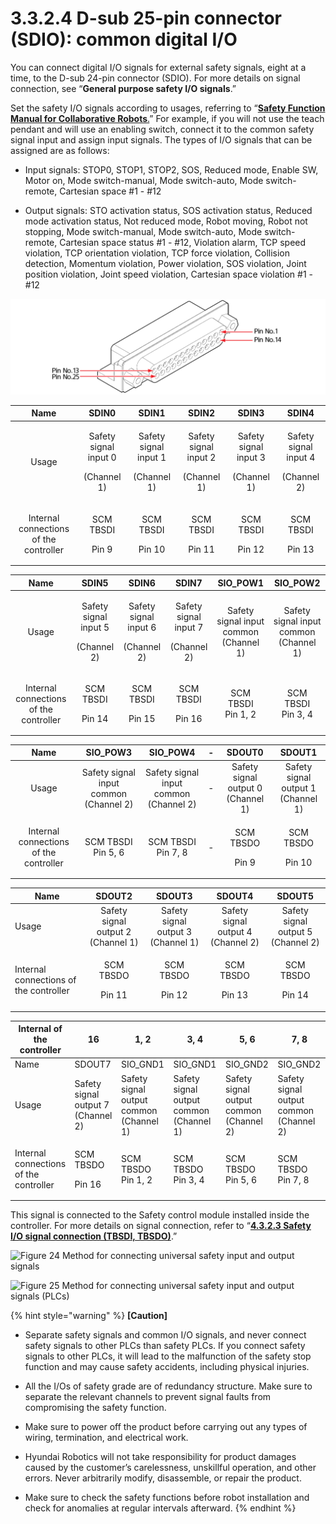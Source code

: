 # 3.3.2.4 D-sub 25-pin connector (SDIO): common digital I/O

You can connect digital I/O signals for external safety signals, eight at a time, to the D-sub 24-pin connector (SDIO). For more details on signal connection, see “**General purpose safety I/O signals**.”

Set the safety I/O signals according to usages, referring to “[**Safety Function Manual for Collaborative Robots**.](https://hyundai-robotics.gitbook.io/cobot-safety-function/v/sf-english/)” For example, if you will not use the teach pendant and will use an enabling switch, connect it to the common safety signal input and assign input signals. The types of I/O signals that can be assigned are as follows:

*   Input signals: STOP0, STOP1, STOP2, SOS, Reduced mode, Enable SW, Motor on, Mode switch-manual, Mode switch-auto, Mode switch-remote, Cartesian space #1 - #12


* Output signals: STO activation status, SOS activation status, Reduced mode activation status, Not reduced mode, Robot moving, Robot not stopping, Mode switch-manual, Mode switch-auto, Mode switch-remote, Cartesian space status #1 - #12, Violation alarm, TCP speed violation, TCP orientation violation, TCP force violation, Collision detection, Momentum violation, Power violation, SOS violation, Joint position violation, Joint speed violation, Cartesian space violation #1 - #12

![](../../../.gitbook/assets/d-sub25.png)

|                  Name                  |                      SDIN0                     |                      SDIN1                     |                      SDIN2                     |                      SDIN3                     |                      SDIN4                     |
| :------------------------------------: | :--------------------------------------------: | :--------------------------------------------: | :--------------------------------------------: | :--------------------------------------------: | :--------------------------------------------: |
|                  Usage                 | <p>Safety signal input 0</p><p>(Channel 1)</p> | <p>Safety signal input 1</p><p>(Channel 1)</p> | <p>Safety signal input 2</p><p>(Channel 1)</p> | <p>Safety signal input 3</p><p>(Channel 1)</p> | <p>Safety signal input 4</p><p>(Channel 2)</p> |
| Internal connections of the controller |          <p>SCM TBSDI</p><p>Pin 9</p>          |          <p>SCM TBSDI</p><p>Pin 10</p>         |          <p>SCM TBSDI</p><p>Pin 11</p>         |          <p>SCM TBSDI</p><p>Pin 12</p>         |          <p>SCM TBSDI</p><p>Pin 13</p>         |

|                  Name                  |                      SDIN5                     |                      SDIN6                     |                      SDIN7                     |                SIO_POW1                |                SIO_POW2                |
| :------------------------------------: | :--------------------------------------------: | :--------------------------------------------: | :--------------------------------------------: | :------------------------------------: | :------------------------------------: |
|                  Usage                 | <p>Safety signal input 5</p><p>(Channel 2)</p> | <p>Safety signal input 6</p><p>(Channel 2)</p> | <p>Safety signal input 7</p><p>(Channel 2)</p> | Safety signal input common (Channel 1) | Safety signal input common (Channel 1) |
| Internal connections of the controller |          <p>SCM TBSDI</p><p>Pin 14</p>         |          <p>SCM TBSDI</p><p>Pin 15</p>         |          <p>SCM TBSDI</p><p>Pin 16</p>         |      <p>SCM TBSDI<br>Pin 1, 2</p>      |      <p>SCM TBSDI<br>Pin 3, 4</p>      |

|                  Name                  |                SIO_POW3                |                SIO_POW4                |  -  |               SDOUT0               |               SDOUT1               |
| :------------------------------------: | :------------------------------------: | :------------------------------------: | :-: | :--------------------------------: | :--------------------------------: |
|                  Usage                 | Safety signal input common (Channel 2) | Safety signal input common (Channel 2) |  -  | Safety signal output 0 (Channel 1) | Safety signal output 1 (Channel 1) |
| Internal connections of the controller |      <p>SCM TBSDI<br>Pin 5, 6</p>      |      <p>SCM TBSDI<br>Pin 7, 8</p>      |  -  |    <p>SCM TBSDO</p><p>Pin 9</p>    |    <p>SCM TBSDO</p><p>Pin 10</p>   |

| Name                                   |               SDOUT2               |               SDOUT3               |               SDOUT4               |               SDOUT5               |
| -------------------------------------- | :--------------------------------: | :--------------------------------: | :--------------------------------: | :--------------------------------: |
| Usage                                  | Safety signal output 2 (Channel 1) | Safety signal output 3 (Channel 1) | Safety signal output 4 (Channel 2) | Safety signal output 5 (Channel 2) |
| Internal connections of the controller |    <p>SCM TBSDO</p><p>Pin 11</p>   |    <p>SCM TBSDO</p><p>Pin 12</p>   |    <p>SCM TBSDO</p><p>Pin 13</p>   |    <p>SCM TBSDO</p><p>Pin 14</p>   |

| Internal of the controller             | 16                                 | 1, 2                                    | 3, 4                                    | 5, 6                                    | 7, 8                                    |
| -------------------------------------- | ---------------------------------- | --------------------------------------- | --------------------------------------- | --------------------------------------- | --------------------------------------- |
| Name                                   | SDOUT7                             | SIO_GND1                                | SIO_GND1                                | SIO_GND2                                | SIO_GND2                                |
| Usage                                  | Safety signal output 7 (Channel 2) | Safety signal output common (Channel 1) | Safety signal output common (Channel 1) | Safety signal output common (Channel 2) | Safety signal output common (Channel 2) |
| Internal connections of the controller | <p>SCM TBSDO</p><p>Pin 16</p>      | <p>SCM TBSDO<br>Pin 1, 2</p>            | <p>SCM TBSDO<br>Pin 3, 4</p>            | <p>SCM TBSDO<br>Pin 5, 6</p>            | <p>SCM TBSDO<br>Pin 7, 8</p>            |

This signal is connected to the Safety control module installed inside the controller. For more details on signal connection, refer to “[**4.3.2.3 Safety I/O signal connection (TBSDI, TBSDO)**](../../../4-maintenance/4-3-controller-check-maintenance/2-safety-control-module/3-tbsdi-tbsdo.md).”

![Figure 24 Method for connecting universal safety input and output signals](../../../.gitbook/assets/d-sub25\_3.png)

![Figure 25 Method for connecting universal safety input and output signals (PLCs)](../../../.gitbook/assets/d-sub25\_4.png)

{% hint style="warning" %}
**\[Caution]**

*   Separate safety signals and common I/O signals, and never connect safety signals to other PLCs than safety PLCs. If you connect safety signals to other PLCs, it will lead to the malfunction of the safety stop function and may cause safety accidents, including physical injuries.


*   All the I/Os of safety grade are of redundancy structure. Make sure to separate the relevant channels to prevent signal faults from compromising the safety function.


*   Make sure to power off the product before carrying out any types of wiring, termination, and electrical work.


*   Hyundai Robotics will not take responsibility for product damages caused by the customer’s carelessness, unskillful operation, and other errors. Never arbitrarily modify, disassemble, or repair the product.


* Make sure to check the safety functions before robot installation and check for anomalies at regular intervals afterward.
{% endhint %}
